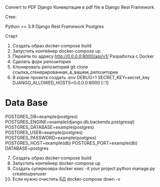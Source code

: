 Convert to PDF Django
Конвертация в pdf file в Django Rest Framework.

Стек:

Python >= 3.9
Django Rest Framework
Postgres

Старт
1) Создать образ
docker-compose build
2) Запустить контейнер
docker-compose up
3) Перейти по адресу
http://0.0.0.0:8000/api/v1/
Разработка с Docker
4) Сделать форк репозитория
5) Клонировать репозиторий
git clone ссылка_сгенерированная_в_вашем_репозитории
6) В корне проекта создать .env
DEBUG=1
SECRET_KEY=secret_key
DJANGO_ALLOWED_HOSTS=0.0.0.0:8000 [::1]

# Data Base
POSTGRES_DB=example(postgres)
POSTGRES_ENGINE=example(django.db.backends.postgresql)
POSTGRES_DATABASE=example(postgres)
POSTGRES_USER=example(postgres)
POSTGRES_PASSWORD=example(postgres)
POSTGRES_HOST=example(db)
POSTGRES_PORT=example(db)
DATABASE=postgres

7) Создать образ
docker-compose build
8) Запустить контейнер
docker-compose up
9) Создать суперюзера
docker exec -it your project python manage.py createsuperuser
10) Если нужно очистить БД
docker-compose down -v
